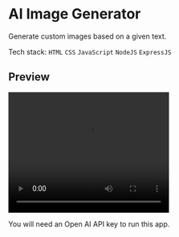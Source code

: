 # AI Image Generator

Generate custom images based on a given text.

Tech stack: `HTML` `CSS` `JavaScript` `NodeJS` `ExpressJS`

## Preview

<video width="320" height="240" controls>
  <source src="./public/assets/preview.mp4" type="video/mp4">
</video>

You will need an Open AI API key to run this app.
